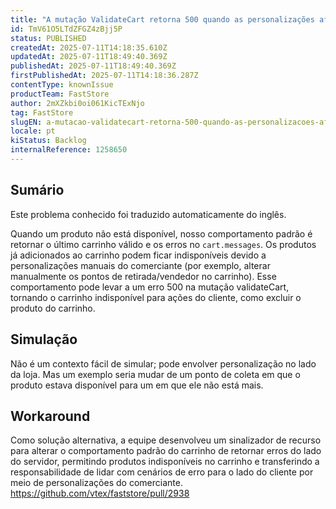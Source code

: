 ```yaml
---
title: "A mutação ValidateCart retorna 500 quando as personalizações afetam a disponibilidade do produto"
id: TmV61O5LTdZFGZ4zBjj5P
status: PUBLISHED
createdAt: 2025-07-11T14:18:35.610Z
updatedAt: 2025-07-11T18:49:40.369Z
publishedAt: 2025-07-11T18:49:40.369Z
firstPublishedAt: 2025-07-11T14:18:36.287Z
contentType: knownIssue
productTeam: FastStore
author: 2mXZkbi0oi061KicTExNjo
tag: FastStore
slugEN: a-mutacao-validatecart-retorna-500-quando-as-personalizacoes-afetam-a-disponibilidade-do-produto
locale: pt
kiStatus: Backlog
internalReference: 1258650
---
```


## Sumário

<div class="alert alert-info">
  <p>Este problema conhecido foi traduzido automaticamente do inglês.</p>
</div>


Quando um produto não está disponível, nosso comportamento padrão é retornar o último carrinho válido e os erros no `cart.messages`. Os produtos já adicionados ao carrinho podem ficar indisponíveis devido a personalizações manuais do comerciante (por exemplo, alterar manualmente os pontos de retirada/vendedor no carrinho). Esse comportamento pode levar a um erro 500 na mutação validateCart, tornando o carrinho indisponível para ações do cliente, como excluir o produto do carrinho.

## Simulação


Não é um contexto fácil de simular; pode envolver personalização no lado da loja.
Mas um exemplo seria mudar de um ponto de coleta em que o produto estava disponível para um em que ele não está mais.



## Workaround


Como solução alternativa, a equipe desenvolveu um sinalizador de recurso para alterar o comportamento padrão do carrinho de retornar erros do lado do servidor, permitindo produtos indisponíveis no carrinho e transferindo a responsabilidade de lidar com cenários de erro para o lado do cliente por meio de personalizações do comerciante.
https://github.com/vtex/faststore/pull/2938





